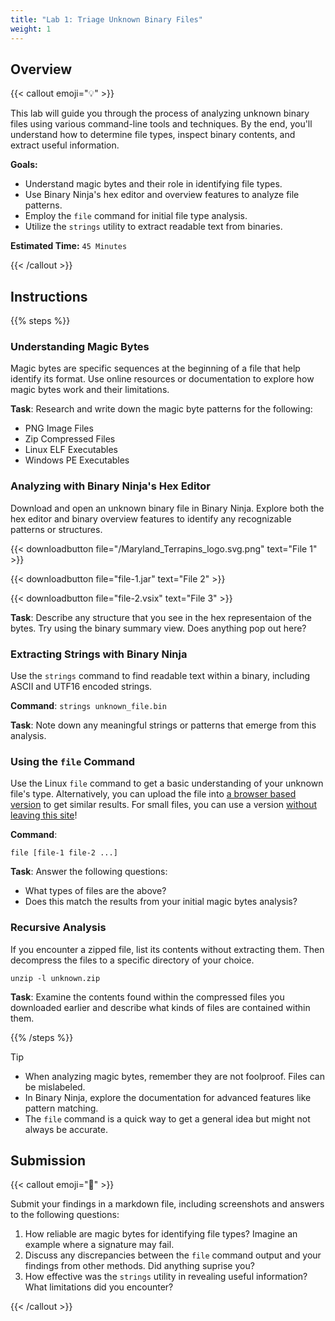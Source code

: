 ```yaml
---
title: "Lab 1: Triage Unknown Binary Files"
weight: 1
---
```


## Overview

{{< callout emoji="💡" >}}

This lab will guide you through the process of analyzing unknown binary files
using various command-line tools and techniques. By the end, you'll understand
how to determine file types, inspect binary contents, and extract useful
information.

**Goals:**

- Understand magic bytes and their role in identifying file types.
- Use Binary Ninja's hex editor and overview features to analyze file patterns.
- Employ the `file` command for initial file type analysis.
- Utilize the `strings` utility to extract readable text from binaries.

**Estimated Time:** `45 Minutes`

{{< /callout >}}

## Instructions

{{% steps %}}

### Understanding Magic Bytes

Magic bytes are specific sequences at the beginning of a file that help identify
its format. Use online resources or documentation to explore how magic bytes
work and their limitations.

**Task**: Research and write down the magic byte patterns for the following:

- PNG Image Files
- Zip Compressed Files
- Linux ELF Executables
- Windows PE Executables

### Analyzing with Binary Ninja's Hex Editor

Download and open an unknown binary file in Binary Ninja. Explore both the hex
editor and binary overview features to identify any recognizable patterns or
structures.

<!-- deno-fmt-ignore-start -->
{{< downloadbutton file="/Maryland_Terrapins_logo.svg.png" text="File 1" >}}
<!-- deno-fmt-ignore-end -->

{{< downloadbutton file="file-1.jar" text="File 2" >}}

{{< downloadbutton file="file-2.vsix" text="File 3" >}}

**Task**: Describe any structure that you see in the hex representaion of the
bytes. Try using the binary summary view. Does anything pop out here?

### Extracting Strings with Binary Ninja

Use the `strings` command to find readable text within a binary, including ASCII
and UTF16 encoded strings.

**Command**: `strings unknown_file.bin`

**Task**: Note down any meaningful strings or patterns that emerge from this
analysis.

### Using the `file` Command

Use the Linux `file` command to get a basic understanding of your unknown file's
type. Alternatively, you can upload the file into
[a browser based version](https://eakondratiev.github.io/file.htm) to get
similar results. For small files, you can use a version
[without leaving this site](/tools/file-tool/)!

**Command**:

```
file [file-1 file-2 ...]
```

**Task**: Answer the following questions:

- What types of files are the above?
- Does this match the results from your initial magic bytes analysis?

### Recursive Analysis

If you encounter a zipped file, list its contents without extracting them. Then
decompress the files to a specific directory of your choice.

```
unzip -l unknown.zip
```

**Task**: Examine the contents found within the compressed files you downloaded
earlier and describe what kinds of files are contained within them.

{{% /steps %}}

> [!TIP]
>
> - When analyzing magic bytes, remember they are not foolproof. Files can be
>   mislabeled.
> - In Binary Ninja, explore the documentation for advanced features like
>   pattern matching.
> - The `file` command is a quick way to get a general idea but might not always
>   be accurate.

## Submission

{{< callout emoji="📝" >}}

Submit your findings in a markdown file, including screenshots and answers to
the following questions:

1. How reliable are magic bytes for identifying file types? Imagine an example
   where a signature may fail.
1. Discuss any discrepancies between the `file` command output and your findings
   from other methods. Did anything suprise you?
1. How effective was the `strings` utility in revealing useful information? What
   limitations did you encounter?

{{< /callout >}}
